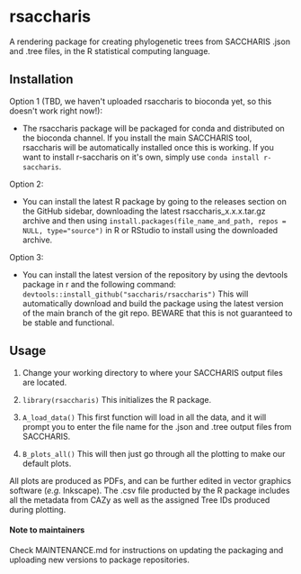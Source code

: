 # rsaccharis
A rendering package for creating phylogenetic trees from SACCHARIS .json and .tree files,
in the R statistical computing language.

## Installation

Option 1 (TBD, we haven't uploaded rsaccharis to bioconda yet, so this doesn't work right now!):
- The rsaccharis package will be packaged for conda and distributed on the bioconda channel. 
  If you install the main SACCHARIS tool, rsaccharis will be automatically installed once this is 
  working. If you want to install r-saccharis on it's own, simply use `conda install r-saccharis`.

Option 2:
- You can install the latest R package by going to the releases section on the GitHub sidebar, downloading the 
  latest rsaccharis_x.x.x.tar.gz archive and  then using 
  `install.packages(file_name_and_path, repos = NULL, type="source")` in R or RStudio to install 
  using the downloaded archive.

Option 3:
- You can install the latest version of the repository by using the devtools package in r and the 
  following command: 
  `devtools::install_github("saccharis/rsaccharis")`
  This will automatically download and build the package using the latest version of the main branch 
  of the git repo. BEWARE that this is not guaranteed to be stable and functional.

## Usage
1. Change your working directory to where your SACCHARIS output files are located.

1. `library(rsaccharis)`			This initializes the R package.

1. `A_load_data()`				This first function will load in all the data, and it will prompt you to enter the file name for the .json and .tree output files from SACCHARIS.

1. `B_plots_all()`				This will then just go through all the plotting to make our default plots.

All plots are produced as PDFs, and can be further edited in vector graphics software (_e.g._ Inkscape). The .csv file producted by the R package includes all the metadata from CAZy as well as the assigned Tree IDs produced during plotting.

#### Note to maintainers
Check MAINTENANCE.md for instructions on updating the packaging and uploading new versions 
to package repositories.
